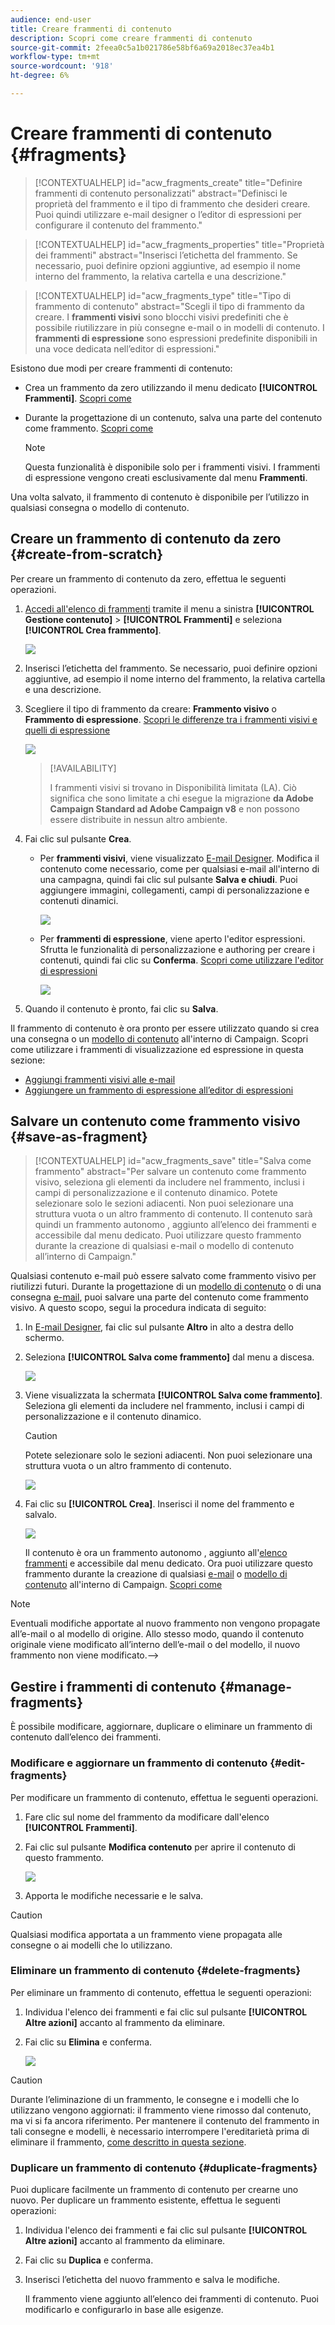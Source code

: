 ```yaml
---
audience: end-user
title: Creare frammenti di contenuto
description: Scopri come creare frammenti di contenuto
source-git-commit: 2feea0c5a1b021786e58bf6a69a2018ec37ea4b1
workflow-type: tm+mt
source-wordcount: '918'
ht-degree: 6%

---
```



# Creare frammenti di contenuto {#fragments}

>[!CONTEXTUALHELP]
>id="acw_fragments_create"
>title="Definire frammenti di contenuto personalizzati"
>abstract="Definisci le proprietà del frammento e il tipo di frammento che desideri creare. Puoi quindi utilizzare e-mail designer o l’editor di espressioni per configurare il contenuto del frammento."

<!-- pas vu dans l'UI-->

>[!CONTEXTUALHELP]
>id="acw_fragments_properties"
>title="Proprietà dei frammenti"
>abstract="Inserisci l’etichetta del frammento. Se necessario, puoi definire opzioni aggiuntive, ad esempio il nome interno del frammento, la relativa cartella e una descrizione."

>[!CONTEXTUALHELP]
>id="acw_fragments_type"
>title="Tipo di frammento di contenuto"
>abstract="Scegli il tipo di frammento da creare. I **frammenti visivi** sono blocchi visivi predefiniti che è possibile riutilizzare in più consegne e-mail o in modelli di contenuto. I **frammenti di espressione** sono espressioni predefinite disponibili in una voce dedicata nell’editor di espressioni."

Esistono due modi per creare frammenti di contenuto:

* Crea un frammento da zero utilizzando il menu dedicato **[!UICONTROL Frammenti]**. [Scopri come](#create-from-scratch)
* Durante la progettazione di un contenuto, salva una parte del contenuto come frammento. [Scopri come](#save-as-fragment)

  >[!NOTE]
  >
  >Questa funzionalità è disponibile solo per i frammenti visivi. I frammenti di espressione vengono creati esclusivamente dal menu **Frammenti**.

Una volta salvato, il frammento di contenuto è disponibile per l’utilizzo in qualsiasi consegna o modello di contenuto.

## Creare un frammento di contenuto da zero {#create-from-scratch}

Per creare un frammento di contenuto da zero, effettua le seguenti operazioni.

1. [Accedi all&#39;elenco di frammenti](#access-manage-fragments) tramite il menu a sinistra **[!UICONTROL Gestione contenuto]** > **[!UICONTROL Frammenti]** e seleziona **[!UICONTROL Crea frammento]**.

   ![](assets/fragments-list.png)

1. Inserisci l’etichetta del frammento. Se necessario, puoi definire opzioni aggiuntive, ad esempio il nome interno del frammento, la relativa cartella e una descrizione.

1. Scegliere il tipo di frammento da creare: **Frammento visivo** o **Frammento di espressione**. [Scopri le differenze tra i frammenti visivi e quelli di espressione](fragments.md)

   ![](assets/fragment-create.png)

   >[!AVAILABILITY]
   >
   >I frammenti visivi si trovano in Disponibilità limitata (LA). Ciò significa che sono limitate a chi esegue la migrazione **da Adobe Campaign Standard ad Adobe Campaign v8** e non possono essere distribuite in nessun altro ambiente.

1. Fai clic sul pulsante **Crea**.

   * Per **frammenti visivi**, viene visualizzato [E-mail Designer](../email/get-started-email-designer.md). Modifica il contenuto come necessario, come per qualsiasi e-mail all&#39;interno di una campagna, quindi fai clic sul pulsante **Salva e chiudi**. Puoi aggiungere immagini, collegamenti, campi di personalizzazione e contenuti dinamici.

     ![](assets/fragment-designer.png)

   * Per **frammenti di espressione**, viene aperto l&#39;editor espressioni. Sfrutta le funzionalità di personalizzazione e authoring per creare i contenuti, quindi fai clic su **Conferma**. [Scopri come utilizzare l&#39;editor di espressioni](../personalization/personalize.md)

     ![](assets/fragment-expression.png)

1. Quando il contenuto è pronto, fai clic su **Salva**.

Il frammento di contenuto è ora pronto per essere utilizzato quando si crea una consegna o un [modello di contenuto](../email/use-email-templates.md) all&#39;interno di Campaign. Scopri come utilizzare i frammenti di visualizzazione ed espressione in questa sezione:
* [Aggiungi frammenti visivi alle e-mail](use-visual-fragments.md)
* [Aggiungere un frammento di espressione all’editor di espressioni](use-expression-fragments.md)

## Salvare un contenuto come frammento visivo {#save-as-fragment}

>[!CONTEXTUALHELP]
>id="acw_fragments_save"
>title="Salva come frammento"
>abstract="Per salvare un contenuto come frammento visivo, seleziona gli elementi da includere nel frammento, inclusi i campi di personalizzazione e il contenuto dinamico. Potete selezionare solo le sezioni adiacenti. Non puoi selezionare una struttura vuota o un altro frammento di contenuto. Il contenuto sarà quindi un frammento autonomo , aggiunto all’elenco dei frammenti e accessibile dal menu dedicato. Puoi utilizzare questo frammento durante la creazione di qualsiasi e-mail o modello di contenuto all’interno di Campaign."

<!--pas vu dans l'UI-->

Qualsiasi contenuto e-mail può essere salvato come frammento visivo per riutilizzi futuri. Durante la progettazione di un [modello di contenuto](../email/use-email-templates.md) o di una consegna [e-mail](../email/get-started-email-designer.md), puoi salvare una parte del contenuto come frammento visivo. A questo scopo, segui la procedura indicata di seguito:

1. In [E-mail Designer](../email/get-started-email-designer.md), fai clic sul pulsante **Altro** in alto a destra dello schermo.

1. Seleziona **[!UICONTROL Salva come frammento]** dal menu a discesa.

   ![](assets/fragment-save-as.png)

1. Viene visualizzata la schermata **[!UICONTROL Salva come frammento]**. Seleziona gli elementi da includere nel frammento, inclusi i campi di personalizzazione e il contenuto dinamico.

   >[!CAUTION]
   >
   >Potete selezionare solo le sezioni adiacenti. Non puoi selezionare una struttura vuota o un altro frammento di contenuto.

   ![](assets/fragment-save-as-screen.png)

1. Fai clic su **[!UICONTROL Crea]**. Inserisci il nome del frammento e salvalo.

   ![](assets/fragment-save-confirm.png)

   Il contenuto è ora un frammento autonomo , aggiunto all&#39;[elenco frammenti](#manage-fragments) e accessibile dal menu dedicato. Ora puoi utilizzare questo frammento durante la creazione di qualsiasi [e-mail](../email/get-started-email-designer.md) o [modello di contenuto](../email/use-email-templates.md) all&#39;interno di Campaign. [Scopri come](../content/use-visual-fragments.md)

>[!NOTE]
>
>Eventuali modifiche apportate al nuovo frammento non vengono propagate all’e-mail o al modello di origine. Allo stesso modo, quando il contenuto originale viene modificato all’interno dell’e-mail o del modello, il nuovo frammento non viene modificato.—>

## Gestire i frammenti di contenuto {#manage-fragments}

È possibile modificare, aggiornare, duplicare o eliminare un frammento di contenuto dall’elenco dei frammenti.

### Modificare e aggiornare un frammento di contenuto {#edit-fragments}

Per modificare un frammento di contenuto, effettua le seguenti operazioni.

1. Fare clic sul nome del frammento da modificare dall&#39;elenco **[!UICONTROL Frammenti]**.
1. Fai clic sul pulsante **Modifica contenuto** per aprire il contenuto di questo frammento.

   ![](assets/fragment-edit-content.png)

1. Apporta le modifiche necessarie e le salva.

>[!CAUTION]
>
>Qualsiasi modifica apportata a un frammento viene propagata alle consegne o ai modelli che lo utilizzano.

### Eliminare un frammento di contenuto {#delete-fragments}

Per eliminare un frammento di contenuto, effettua le seguenti operazioni:

1. Individua l&#39;elenco dei frammenti e fai clic sul pulsante **[!UICONTROL Altre azioni]** accanto al frammento da eliminare.
1. Fai clic su **Elimina** e conferma.

   ![](assets/fragment-list-more-actions.png)

>[!CAUTION]
>
>Durante l’eliminazione di un frammento, le consegne e i modelli che lo utilizzano vengono aggiornati: il frammento viene rimosso dal contenuto, ma vi si fa ancora riferimento. Per mantenere il contenuto del frammento in tali consegne e modelli, è necessario interrompere l&#39;ereditarietà prima di eliminare il frammento, [come descritto in questa sezione](use-visual-fragments.md#break-inheritance).

### Duplicare un frammento di contenuto {#duplicate-fragments}

Puoi duplicare facilmente un frammento di contenuto per crearne uno nuovo. Per duplicare un frammento esistente, effettua le seguenti operazioni:

1. Individua l&#39;elenco dei frammenti e fai clic sul pulsante **[!UICONTROL Altre azioni]** accanto al frammento da eliminare.
1. Fai clic su **Duplica** e conferma.
1. Inserisci l’etichetta del nuovo frammento e salva le modifiche.

   Il frammento viene aggiunto all’elenco dei frammenti di contenuto. Puoi modificarlo e configurarlo in base alle esigenze.
